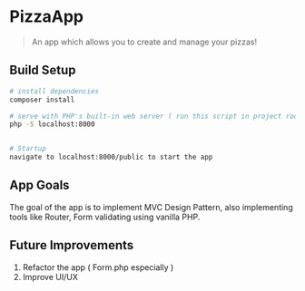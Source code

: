 # PizzaApp
> An app which allows you to create and manage your pizzas!


## Build Setup
``` bash
# install dependencies
composer install

# serve with PHP's built-in web server ( run this script in project root ) 
php -S localhost:8000


# Startup
navigate to localhost:8000/public to start the app
```

## App Goals
The goal of the app is to implement MVC Design Pattern, also implementing tools like Router, Form validating using vanilla PHP.

## Future Improvements
1. Refactor the app ( Form.php especially ) 
2. Improve UI/UX
